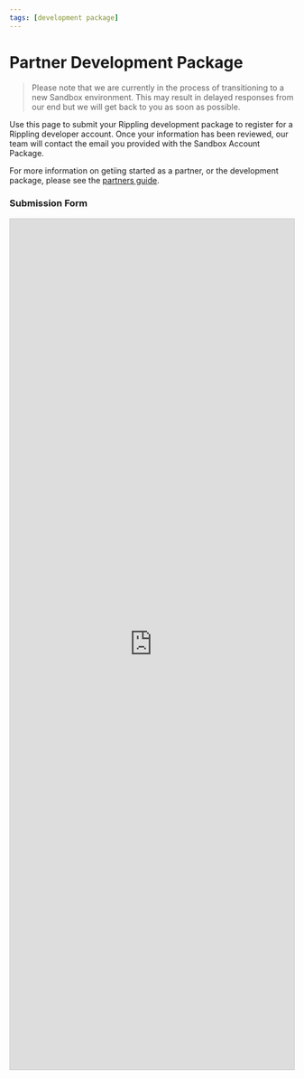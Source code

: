 ```yaml
---
tags: [development package]
---
```


# Partner Development Package

> Please note that we are currently in the process of transitioning to a new Sandbox environment. This may result in delayed responses from our end but we will get back to you as soon as possible.

Use this page to submit your Rippling development package to register for a Rippling developer account. Once your information has been reviewed, our team will contact the email you provided with the Sandbox Account Package.

For more information on getiing started as a partner, or the development package, please see the [partners guide](https://developer.rippling.com/docs/rippling-api/docs/Getting-Started/c-Partners.md).

### Submission Form

<script src="https://static.airtable.com/js/embed/embed_snippet_v1.js"></script><iframe class="airtable-embed airtable-dynamic-height" src="https://airtable.com/embed/shrozr1emeYDpCxhM?backgroundColor=purpleLight" frameborder="0" onmousewheel="" width="100%" height="1506" style="background: transparent; border: 1px solid #ccc;"></iframe>
